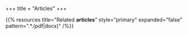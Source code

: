 +++
title = "Articles"
+++


{{% resources title="Related **articles**" style="primary" expanded="false" pattern=".*\.(pdf|docx)" /%}}